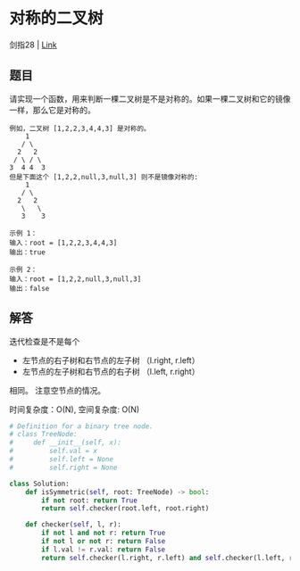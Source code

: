 # 对称的二叉树
剑指28 | [Link](https://leetcode-cn.com/problems/dui-cheng-de-er-cha-shu-lcof/)

## 题目
请实现一个函数，用来判断一棵二叉树是不是对称的。如果一棵二叉树和它的镜像一样，那么它是对称的。

```
例如，二叉树 [1,2,2,3,4,4,3] 是对称的。
    1
   / \
  2   2
 / \ / \
3  4 4  3
但是下面这个 [1,2,2,null,3,null,3] 则不是镜像对称的:
    1
   / \
  2   2
   \   \
   3    3
```

```
示例 1：
输入：root = [1,2,2,3,4,4,3]
输出：true

示例 2：
输入：root = [1,2,2,null,3,null,3]
输出：false
```

## 解答
迭代检查是不是每个
* 左节点的右子树和右节点的左子树 （l.right, r.left）
* 左节点的左子树和右节点的右子树 （l.left, r.right）

相同。
注意空节点的情况。

时间复杂度：O(N), 空间复杂度: O(N)
```python
# Definition for a binary tree node.
# class TreeNode:
#     def __init__(self, x):
#         self.val = x
#         self.left = None
#         self.right = None

class Solution:
    def isSymmetric(self, root: TreeNode) -> bool:
        if not root: return True
        return self.checker(root.left, root.right)

    def checker(self, l, r):
        if not l and not r: return True
        if not l or not r: return False
        if l.val != r.val: return False
        return self.checker(l.right, r.left) and self.checker(l.left, r.right)
```